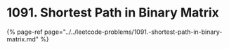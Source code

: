 # 1091. Shortest Path in Binary Matrix

{% page-ref page="../../leetcode-problems/1091.-shortest-path-in-binary-matrix.md" %}



